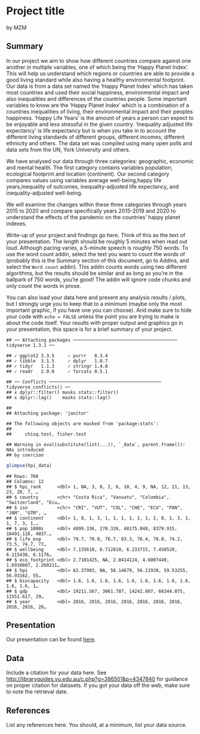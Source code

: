 Project title
================
by MZM

## Summary

In our project we aim to show how different countries compare against
one another in multiple variables, one of which being the ‘Happy Planet
Index’. This will help us understand which regions or countries are able
to provide a good living standard while also having a healthy
environmental footprint. Our data is from a data set named the ‘Happy
Planet Index’ which has taken most countries and used their social
happiness, environmental impact and also inequalities and differences of
the countries people. Some important variables to know are the ‘Happy
Planet Index’ which is a combination of a countries inequalities of
living, their environmental impact and their peoples happiness. ‘Happy
Life Years’ is the amount of years a person can expect to be enjoyable
and less stressful in the given country. ‘Inequality adjusted life
expectancy’ is life expectancy but is when you take in to account the
different living standards of different groups, different incomes,
different ethnicity and others. The data set was compiled using many
open polls and data sets from the UN, York University and others.

We have analysed our data through three categories: geographic, economic
and mental health. The first category contains variables population,
ecological footprint and location (continent). Our second category
compares values using variables average well-being,happy life
years,inequality of outcomes, inequality-adjusted life expectancy, and
inequality-adjusted well-being.

We will examine the changes within these three categories through years
2015 to 2020 and compare specifically years 2015-2019 and 2020 to
understand the effects of the pandemic on the countries’ happy planet
indexes.

Write-up of your project and findings go here. Think of this as the text
of your presentation. The length should be roughly 5 minutes when read
out loud. Although pacing varies, a 5-minute speech is roughly 750
words. To use the word count addin, select the text you want to count
the words of (probably this is the Summary section of this document, go
to Addins, and select the `Word count` addin). This addin counts words
using two different algorithms, but the results should be similar and as
long as you’re in the ballpark of 750 words, you’re good! The addin will
ignore code chunks and only count the words in prose.

You can also load your data here and present any analysis results /
plots, but I strongly urge you to keep that to a minimum (maybe only the
most important graphic, if you have one you can choose). And make sure
to hide your code with `echo = FALSE` unless the point you are trying to
make is about the code itself. Your results with proper output and
graphics go in your presentation, this space is for a brief summary of
your project.

    ## ── Attaching packages ─────────────────────────────────────── tidyverse 1.3.1 ──

    ## ✓ ggplot2 3.3.5     ✓ purrr   0.3.4
    ## ✓ tibble  3.1.5     ✓ dplyr   1.0.7
    ## ✓ tidyr   1.1.3     ✓ stringr 1.4.0
    ## ✓ readr   2.0.0     ✓ forcats 0.5.1

    ## ── Conflicts ────────────────────────────────────────── tidyverse_conflicts() ──
    ## x dplyr::filter() masks stats::filter()
    ## x dplyr::lag()    masks stats::lag()

    ## 
    ## Attaching package: 'janitor'

    ## The following objects are masked from 'package:stats':
    ## 
    ##     chisq.test, fisher.test

    ## Warning in eval(substitute(list(...)), `_data`, parent.frame()): NAs introduced
    ## by coercion

``` r
glimpse(hpi_data)
```

    ## Rows: 760
    ## Columns: 12
    ## $ hpi_rank      <dbl> 1, NA, 3, 8, 2, 6, 10, 4, 9, NA, 12, 21, 13, 23, 20, 7, …
    ## $ country       <chr> "Costa Rica", "Vanuatu", "Colombia", "Switzerland", "Ecu…
    ## $ iso           <chr> "CRI", "VUT", "COL", "CHE", "ECU", "PAN", "JAM", "GTM", …
    ## $ continent     <dbl> 1, 8, 1, 3, 1, 1, 1, 1, 1, 1, 2, 8, 1, 3, 1, 1, 7, 3, 1,…
    ## $ pop_1000s     <dbl> 4899.336, 278.326, 48175.048, 8379.915, 16491.116, 4037.…
    ## $ life_exp      <dbl> 79.7, 70.0, 76.7, 83.3, 76.4, 78.0, 74.2, 73.5, 74.7, 77…
    ## $ wellbeing     <dbl> 7.135618, 6.712810, 6.233715, 7.458520, 6.115438, 6.1176…
    ## $ eco_footprint <dbl> 2.7101425, NA, 2.0414124, 4.6007449, 1.6910607, 2.260211…
    ## $ hpi           <dbl> 62.37983, NA, 58.14679, 56.11938, 59.53255, 56.93162, 55…
    ## $ biocapacity   <dbl> 1.6, 1.6, 1.6, 1.6, 1.6, 1.6, 1.6, 1.6, 1.6, 1.6, 1.6, 1…
    ## $ gdp           <dbl> 19211.567, 3061.787, 14242.807, 66344.075, 11551.617, 29…
    ## $ year          <dbl> 2016, 2016, 2016, 2016, 2016, 2016, 2016, 2016, 2016, 20…

## Presentation

Our presentation can be found [here](presentation/presentation.html).

## Data

Include a citation for your data here. See
<http://libraryguides.vu.edu.au/c.php?g=386501&p=4347840> for guidance
on proper citation for datasets. If you got your data off the web, make
sure to note the retrieval date.

## References

List any references here. You should, at a minimum, list your data
source.
